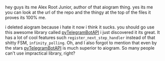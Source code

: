 hey guys its me Alex Root Junior, author of that aiogram thing. yes its me you
can look at the url of the repo and the thingy at the top of the files it
proves its 100% me.

i deleted aiogram because i hate it now i think it sucks. you should go use this
awesome library called [pyTelegramBotAPI](https://github.com/eternnoir/pyTelegramBotAPI) i just discovered it its great. 
It has a lot of cool features such ```register_next_step_handler``` instead of that shitty FSM, ```infinity_polling```. 
Oh, and I also forgot to mention that even by the stars [pyTelegramBotAPI](https://github.com/eternnoir/pyTelegramBotAPI) is much superior to aiogram.
So many people can't use impractical library, right?
